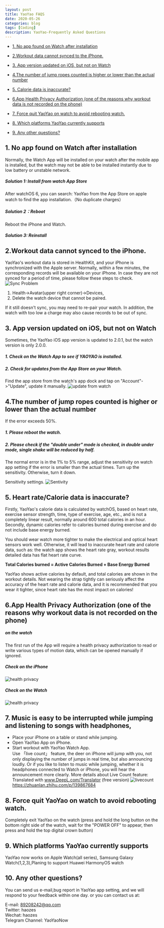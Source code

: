 ```yaml
---
layout: post
title: YaoYao FAQS
date: 2020-05-26
categories: blog
tags: [Coding]
description: YaoYao-Frequently Asked Questions
---
```

<script type="text/javascript" src="//translate.google.com/translate_a/element.js?cb=googleTranslateElementInit"></script>
<div id="google_translate_element"></div>

<script type="text/javascript">
function googleTranslateElementInit() {
  new google.translate.TranslateElement({pageLanguage: 'en'}, 'google_translate_element');
}
</script>

* [1. No app found on Watch after installation](#NoappfoundonWatchafterinstallation)
* [2.Workout data cannot synced to the iPhone.](#WorkoutdatacannotsyncedtotheiPhone.)
* [3. App  version updated on iOS, but not on Watch](#AppversionupdatedoniOSbutnotonWatch)
* [4.The number of jump ropes counted is higher or lower than the actual number](#Thenumberofjumpropescountedishigherorlowerthantheactualnumber)
* [5. Calorie data is inaccurate?](#Caloriedataisinaccurate)
* [6.App Health Privacy Authorization (one of the reasons why workout data is not recorded on the phone)](#AppHealthPrivacyAuthorizationoneofthereasonswhyworkoutdataisnotrecordedonthephone)
* [7. Force quit YaoYao on watch to avoid rebooting  watch.](#ForcequitYaoYaoonwatchtoavoidrebootingwatch.)

* [8. Which platforms YaoYao currently supports ](#platform)
* [9. Any other questions?](#Anyotherquestions)


##  <a name='NoappfoundonWatchafterinstallation'></a>1. No app found on Watch after installation
Normally, the Watch App will be installed on your watch after the mobile app is installed, but the watch may not be able to be installed instantly due to low battery or unstable network. 
#####  Solution 1: Install from watch App Store
After watchOS 6, you can search: YaoYao from the App Store on apple watch to find the app installation.（No duplicate charges）
#####  Solution 2：Reboot
Reboot the iPhone and Watch.
#####  Solution 3: Reinstall


##  <a name='WorkoutdatacannotsyncedtotheiPhone.'></a>2.Workout data cannot synced to the iPhone.
YaoYao's workout data is stored in HealthKit, and your iPhone is synchronized with the Apple server.
Normally, within a few minutes, the corresponding records will be available on your iPhone. In case they are not synced for a period of time, please follow these steps to check.
![Sync Problem](http://cdn.onlytalk.top/blog/faq-2.jpg)
1. Health->Avatar(upper right corner)->Devices,
2. Delete the watch device that cannot be paired.

If it still doesn't sync, you may need to re-pair your watch. In addition, the watch with too low a charge may also cause records to be out of sync.

##  <a name='AppversionupdatedoniOSbutnotonWatch'></a>3. App  version updated on iOS, but not on Watch
Sometimes, the YaoYao iOS app version is updated to 2.0.1, but the watch version is only 2.0.0.
#####  1. Check on the Watch App to see if YAOYAO is installed.
#####  2. Check for updates from the App Store on your Watch.
Find the app store from the watch's app dock and tap on "Account"->"Update", update it manually.
 ![update from watch](http://cdn.onlytalk.top/blog/faq-3_en.jpg)

##  <a name='Thenumberofjumpropescountedishigherorlowerthantheactualnumber'></a>4.The number of jump ropes counted is higher or lower than the actual number
If the error exceeds 50%.
#####  1. Please reboot the watch.
#####  2. Please check if the "double under" mode is checked, in double under mode, single shake will be reduced by half.

The normal error is in the 1% to 5% range, adjust the sensitivity  on watch app setting if the error is smaller than the actual times.
Turn up the sensitivity.  Otherwise, turn it down. 

Sensitivity settings.
![Sentivity](http://cdn.onlytalk.top/blog/faq4_en.jpg)

##  <a name='Caloriedataisinaccurate'></a>5. Heart rate/Calorie data is inaccurate? 
Firstly, YaoYao's calorie data is calculated by watchOS, based on heart rate, exercise sensor strength, time, type of exercise, age, etc., and is not a completely linear result, normally around 600 total calories in an hour.
Secondly, dynamic calories refer to calories burned during exercise and do not include base energy burned.

You should wear watch more tighter to make the electrical and optical heart sensors work well. Otherwise, it will lead to inaccurate heart rate and calorie data, such as: the watch app shows the heart rate gray, workout results detailed data has flat heart rate curve.

__Total Calories  burned = Active Calories Burned + Base Energy Burned__

YaoYao shows active calories by default, and total calories are shown in the workout details.
Not wearing the strap tightly can seriously affect the accuracy of the heart rate and calorie data, and it is recommended that you wear it tighter, since heart rate has the most impact on calories!


##  <a name='AppHealthPrivacyAuthorizationoneofthereasonswhyworkoutdataisnotrecordedonthephone'></a>6.App Health Privacy Authorization (one of the reasons why workout data is not recorded on the phone)
#####  on the watch
The first run of the App will require a health privacy authorization to read or write various types of motion data, which can be opened manually if ignored.
#####  Check on the iPhone
![health privacy](http://cdn.onlytalk.top/blog/faq6_1_en.jpg)
#####  Check on the Watch
![health privacy](http://cdn.onlytalk.top/blog/faq6_en.jpg)

##  <a name='LiveCount'></a>7. Music is easy to be interrupted while jumping  and listening to songs with headphones, 
- Place your iPhone on a table or stand while jumping.  
- Open YaoYao App on iPhone.
- Start workout with YaoYao Watch App.  
Use 「live count」 feature, the deer on iPhone will jump with you, not only displaying the number of jumps in real time, but also announcing loudly. Or if you like to listen to music while jumping, whether it is headphones connected to Watch or iPhone, you will hear the announcement more clearly.
More details about Live Count feature:
Translated with www.DeepL.com/Translator (free version)
![livecount](https://cdn.sspai.com/2020/05/12/edf762cb42cef688570528e37c4a175e.gif)
https://zhuanlan.zhihu.com/p/139867684

##  <a name='ForcequitYaoYaoonwatchtoavoidrebootingwatch.'></a>8. Force quit YaoYao on watch to avoid rebooting  watch.
Completely exit YaoYao on the watch (press and hold the long button on the bottom right side of the watch, wait for the "POWER OFF" to appear, then press and hold the top digital crown button)

## <a name='platform'></a>9. Which platforms YaoYao currently supports 
YaoYao now works on Apple Watch(all series), Samsung Galaxy Watch(1,2,3),Planing to support Huawei HarmonyOS watch

##  <a name='Anyotherquestions'></a>10. Any other questions?
You can send us e-mail,bug report in YaoYao app setting, and we will respond to your feedback within one day. or you can contact us at:

E-mail: 89208242@qq.com  
Twitter: haozes  
Wechat: haozes  
Telegram Channel: YaoYaoNow   


